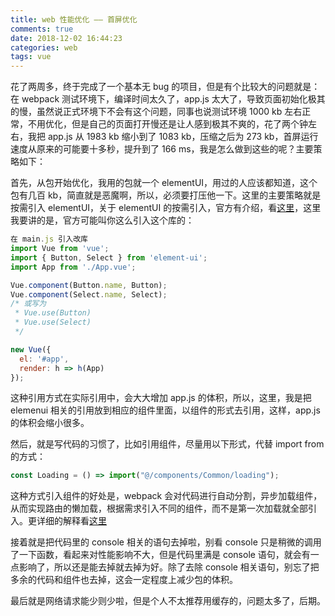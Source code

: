 ```yaml
---
title: web 性能优化 —— 首屏优化
comments: true
date: 2018-12-02 16:44:23
categories: web
tags: vue
---
```


花了两周多，终于完成了一个基本无 bug 的项目，但是有个比较大的问题就是：在 webpack 测试环境下，编译时间太久了，app.js 太大了，导致页面初始化极其的慢，虽然说正式环境下不会有这个问题，同事也说测试环境 1000 kb 左右正常，不用优化，但是自己的页面打开慢还是让人感到极其不爽的，花了两个钟左右，我把 app.js 从 1983 kb 缩小到了 1083 kb，压缩之后为 273 kb，首屏运行速度从原来的可能要十多秒，提升到了 166 ms，我是怎么做到这些的呢？主要策略如下：

首先，从包开始优化，我用的包就一个 elementUI，用过的人应该都知道，这个包有几百 kb，简直就是恶魔啊，所以，必须要打压他一下。这里的主要策略就是按需引入 elementUI，关于 elementUI 的按需引入，官方有介绍，看[这里](http://element-cn.eleme.io/#/zh-CN/component/quickstart)，这里我要讲的是，官方可能叫你这么引入这个库的：

```js
在 main.js 引入改库
import Vue from 'vue';
import { Button, Select } from 'element-ui';
import App from './App.vue';

Vue.component(Button.name, Button);
Vue.component(Select.name, Select);
/* 或写为
 * Vue.use(Button)
 * Vue.use(Select)
 */

new Vue({
  el: '#app',
  render: h => h(App)
});
```

这种引用方式在实际引用中，会大大增加 app.js 的体积，所以，这里，我是把 elemenui 相关的引用放到相应的组件里面，以组件的形式去引用，这样，app.js 的体积会缩小很多。

然后，就是写代码的习惯了，比如引用组件，尽量用以下形式，代替 import from 的方式：

```js
const Loading = () => import("@/components/Common/loading");
```

这种方式引入组件的好处是，webpack 会对代码进行自动分割，异步加载组件，从而实现路由的懒加载，根据需求引入不同的组件，而不是第一次加载就全部引入。更详细的解释看[这里](https://router.vuejs.org/zh/guide/advanced/lazy-loading.html#%E6%8A%8A%E7%BB%84%E4%BB%B6%E6%8C%89%E7%BB%84%E5%88%86%E5%9D%97)

接着就是把代码里的 console 相关的语句去掉啦，别看 console 只是稍微的调用了一下函数，看起来对性能影响不大，但是代码里满是 console 语句，就会有一点影响了，所以还是能去掉就去掉为好。除了去除 console 相关语句，别忘了把多余的代码和组件也去掉，这会一定程度上减少包的体积。

最后就是网络请求能少则少啦，但是个人不太推荐用缓存的，问题太多了，后期。
